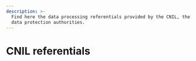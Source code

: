 ```yaml
---
description: >-
  Find here the data processing referentials provided by the CNIL, the French
  data protection authorities.
---
```


# CNIL referentials


